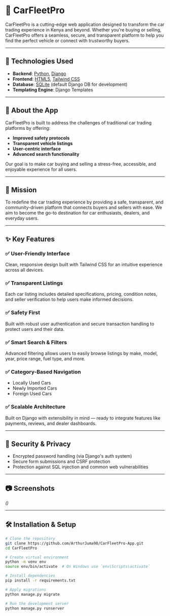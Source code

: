 # 🚗 CarFleetPro

CarFleetPro is a cutting-edge web application designed to transform the car trading experience in Kenya and beyond. Whether you're buying or selling, CarFleetPro offers a seamless, secure, and transparent platform to help you find the perfect vehicle or connect with trustworthy buyers.

---

## 📌 Technologies Used

- **Backend**: [Python](https://www.python.org/), [Django](https://www.djangoproject.com/)
- **Frontend**: [HTML5](https://developer.mozilla.org/en-US/docs/Web/HTML), [Tailwind CSS](https://tailwindcss.com/)
- **Database**: [SQLite](https://www.sqlite.org/index.html) (default Django DB for development)
- **Templating Engine**: Django Templates

---

## 🎯 About the App

CarFleetPro is built to address the challenges of traditional car trading platforms by offering:

- **Improved safety protocols**
- **Transparent vehicle listings**
- **User-centric interface**
- **Advanced search functionality**

Our goal is to make car buying and selling a stress-free, accessible, and enjoyable experience for all users.

---

## 🚀 Mission

To redefine the car trading experience by providing a safe, transparent, and community-driven platform that connects buyers and sellers with ease. We aim to become the go-to destination for car enthusiasts, dealers, and everyday users.

---

## ✨ Key Features

### ✅ User-Friendly Interface  
Clean, responsive design built with Tailwind CSS for an intuitive experience across all devices.

### ✅ Transparent Listings  
Each car listing includes detailed specifications, pricing, condition notes, and seller verification to help users make informed decisions.

### ✅ Safety First  
Built with robust user authentication and secure transaction handling to protect users and their data.

### ✅ Smart Search & Filters  
Advanced filtering allows users to easily browse listings by make, model, year, price range, fuel type, and more.

### ✅ Category-Based Navigation  
- Locally Used Cars  
- Newly Imported Cars  
- Foreign Used Cars  

### ✅ Scalable Architecture  
Built on Django with extensibility in mind — ready to integrate features like payments, reviews, and dealer dashboards.

---

## 🔐 Security & Privacy

- Encrypted password handling (via Django's auth system)
- Secure form submissions and CSRF protection
- Protection against SQL injection and common web vulnerabilities

---

## 📷 Screenshots

*()*

---

## 🛠️ Installation & Setup

```bash
# Clone the repository
git clone https://github.com/ArthurJuma98/CarFleetPro-App.git
cd CarFleetPro

# Create virtual environment
python -m venv env
source env/bin/activate  # On Windows use `env\Scripts\activate`

# Install dependencies
pip install -r requirements.txt

# Apply migrations
python manage.py migrate

# Run the development server
python manage.py runserver
